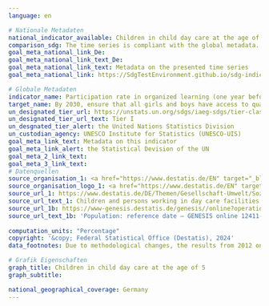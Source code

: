 ```yaml
---
language: en    

# Nationale Metadaten    
national_indicator_available: Children in child day care at the age of 5    
comparison_sdg: The time series is compliant with the global metadata.    
goal_meta_national_link_De: 
goal_meta_national_link_text_De: 
goal_meta_national_link_text: Metadata on the presented time series
goal_meta_national_link: https://SdgTestEnvironment.github.io/sdg-indicators/public/Meta/4.2.2.pdf    

# Globale Metadaten    
indicator_name: Participation rate in organized learning (one year before the official primary entry age), by sex    
target_name: By 2030, ensure that all girls and boys have access to quality early childhood development, care and pre-primary education so that they are ready for primary education    
un_designated_tier_url: https://unstats.un.org/sdgs/iaeg-sdgs/tier-classification/    
un_designated_tier_url_text: Tier I    
un_desgnated_tier_alert: the United Nations Statistics Division    
un_custodian_agency: UNESCO Institute for Statistics (UNESCO-UIS)    
goal_meta_link_text: Metadata on this indicator    
goal_meta_link_alert: the Statistical Devision of the UN    
goal_meta_2_link_text:     
goal_meta_3_link_text:         
# Datenquellen
source_organisation_1: <a href="https://www.destatis.de/EN" target="_blank"> Federal Statistical Office (Destatis) </a>
source_organisation_logo_1: <a href="https://www.destatis.de/EN" target="_blank"><img src="https://sdg-indikatoren.de/public/OrgImgEn/destatis.png" alt="Logo destatis" style="height:60px; width:148px"/></a>
source_url_1: https://www.destatis.de/DE/Themen/Gesellschaft-Umwelt/Soziales/Kindertagesbetreuung/_inhalt.html#sprg234640
source_url_text_1: Children and persons working in day care facilities (only available in German)
source_url_1b: https://www-genesis.destatis.de/genesis//online?operation=table&code=12411-0006&bypass=true&levelindex=1&levelid=1639396599054#abreadcrumb
source_url_text_1b: 'Population: reference date – GENESIS online 12411-0006'
    
computation_units: "Percentage"    
copyright: '&copy; Federal Statistical Office (Destatis), 2024'    
data_footnotes: Due to methodological changes, the results from 2012 onwards are only comparable with previous years to a limited extend.<br>• For 2010 to 2013, data for the current updating of population figures is based on the 1987 census (Federal Republic of Germany) and the population register as of 3 October 1990 (German Democratic Republic) and, from 2014, on the 2011 census.    

# Grafik Eigenschaften    
graph_title: Children in child day care at the age of 5
graph_subtitle:     

national_geographical_coverage: Germany    
---
```


<span></span>